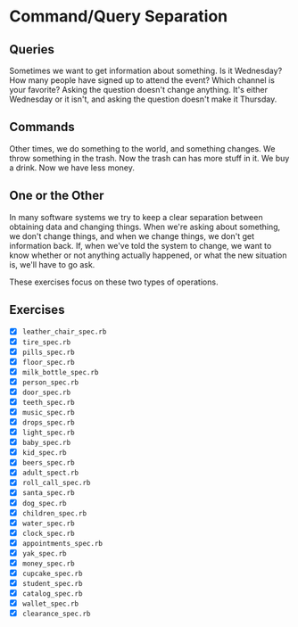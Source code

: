 # Command/Query Separation

## Queries

Sometimes we want to get information about something. Is it Wednesday? How many people have signed up to attend the event? Which channel is your favorite? Asking the question doesn't change anything. It's either Wednesday or it isn't, and asking the question doesn't make it Thursday.

## Commands

Other times, we do something to the world, and something changes. We throw something in the trash. Now the trash can has more stuff in it. We buy a drink. Now we have less money.

## One or the Other

In many software systems we try to keep a clear separation between obtaining data and changing things. When we're asking about something, we don't change things, and when we change things, we don't get information back. If, when we've told the system to change, we want to know whether or not anything actually happened, or what the new situation is, we'll have to go ask.

These exercises focus on these two types of operations.

## Exercises

- [x] `leather_chair_spec.rb`
- [x] `tire_spec.rb`
- [x] `pills_spec.rb`
- [x] `floor_spec.rb`
- [x] `milk_bottle_spec.rb`
- [x] `person_spec.rb`
- [x] `door_spec.rb`
- [x] `teeth_spec.rb`
- [x] `music_spec.rb`
- [x] `drops_spec.rb`
- [x] `light_spec.rb`
- [x] `baby_spec.rb`
- [x] `kid_spec.rb`
- [x] `beers_spec.rb`
- [x] `adult_spect.rb`
- [x] `roll_call_spec.rb`
- [x] `santa_spec.rb`
- [x] `dog_spec.rb`
- [x] `children_spec.rb`
- [x] `water_spec.rb`
- [x] `clock_spec.rb`
- [x] `appointments_spec.rb`
- [x] `yak_spec.rb`
- [x] `money_spec.rb`
- [x] `cupcake_spec.rb`
- [x] `student_spec.rb`
- [x] `catalog_spec.rb`
- [x] `wallet_spec.rb`
- [x] `clearance_spec.rb`
